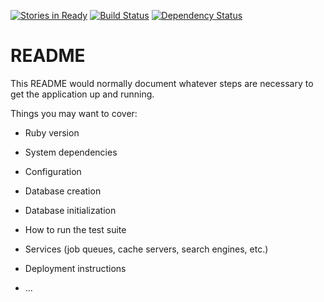 [![Stories in Ready](https://badge.waffle.io/pepellou/encadenados.png?label=ready&title=Ready)](https://waffle.io/pepellou/encadenados)
[![Build Status](https://travis-ci.org/pepellou/encadenados.svg?branch=master)](https://travis-ci.org/pepellou/encadenados)
[![Dependency Status](https://gemnasium.com/badges/github.com/pepellou/encadenados.svg)](https://gemnasium.com/github.com/pepellou/encadenados)
# README

This README would normally document whatever steps are necessary to get the
application up and running.

Things you may want to cover:

* Ruby version

* System dependencies

* Configuration

* Database creation

* Database initialization

* How to run the test suite

* Services (job queues, cache servers, search engines, etc.)

* Deployment instructions

* ...
